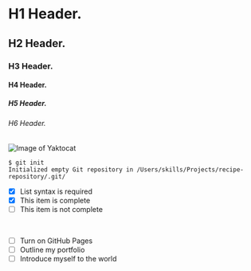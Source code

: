 # H1 Header.
## H2 Header.
### H3 Header.
#### H4 Header.
##### H5 Header.
###### H6 Header.

![Image of Yaktocat](https://octodex.github.com/images/yaktocat.png)

```
$ git init
Initialized empty Git repository in /Users/skills/Projects/recipe-repository/.git/
```

- [x] List syntax is required
- [x] This item is complete
- [ ] This item is not complete

<br />

- [ ] Turn on GitHub Pages
- [ ] Outline my portfolio
- [ ] Introduce myself to the world
